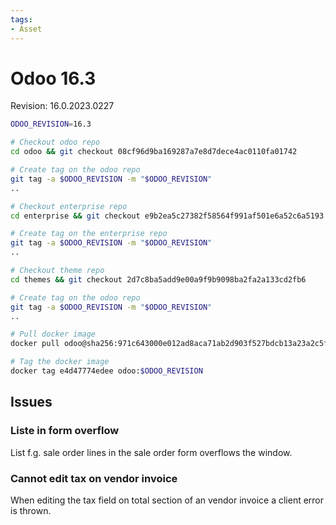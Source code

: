 ```yaml
---
tags:
- Asset
---
```


# Odoo 16.3

Revision: 16.0.2023.0227

```bash
ODOO_REVISION=16.3

# Checkout odoo repo
cd odoo && git checkout 08cf96d9ba169287a7e8d7dece4ac0110fa01742

# Create tag on the odoo repo
git tag -a $ODOO_REVISION -m "$ODOO_REVISION"
..

# Checkout enterprise repo
cd enterprise && git checkout e9b2ea5c27382f58564f991af501e6a52c6a5193

# Create tag on the enterprise repo
git tag -a $ODOO_REVISION -m "$ODOO_REVISION"
..

# Checkout theme repo
cd themes && git checkout 2d7c8ba5add9e00a9f9b9098ba2fa2a133cd2fb6

# Create tag on the odoo repo
git tag -a $ODOO_REVISION -m "$ODOO_REVISION"
..

# Pull docker image
docker pull odoo@sha256:971c643000e012ad8aca71ab2d903f527bdcb13a23a2c5f1c4d9e5a6a4c3367a

# Tag the docker image
docker tag e4d47774edee odoo:$ODOO_REVISION
```

## Issues

### Liste in form overflow

List f.g. sale order lines in the sale order form overflows the window.

### Cannot edit tax on vendor invoice

When editing the tax field on total section of an vendor invoice a client error is thrown.